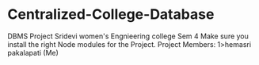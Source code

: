 # Centralized-College-Database
DBMS Project Sridevi women's Engnieering college Sem 4  Make sure you install the right Node modules for the Project.  Project Members: 1>hemasri pakalapati (Me)  
